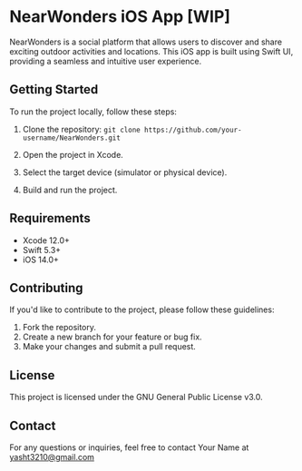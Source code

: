 # NearWonders iOS App [WIP]

NearWonders is a social platform that allows users to discover and share exciting outdoor activities and locations. This iOS app is built using Swift UI, providing a seamless and intuitive user experience.

<!--## Features-->
<!---->
<!--- **Feed:** Explore recent activities posted by other users in your vicinity.-->
<!--- **Map View:** Visualize activity locations on the map and discover new spots.-->
<!--- **User Profiles:** Create and customize your profile to share your interests and activities.-->
<!--- **Likes and Comments:** Engage with the community by liking and commenting on activity posts.-->
<!--- **Notifications:** Stay informed about new likes, comments, and activity updates.-->

<!-- ## Screenshots
Include screenshots or GIFs showcasing the app's interface and key features. -->

## Getting Started
To run the project locally, follow these steps:

1. Clone the repository:
```git clone https://github.com/your-username/NearWonders.git```


2. Open the project in Xcode.

3. Select the target device (simulator or physical device).

4. Build and run the project.

## Requirements
- Xcode 12.0+
- Swift 5.3+
- iOS 14.0+

<!-- ## Dependencies
List any third-party libraries or dependencies used in the project. -->

## Contributing
If you'd like to contribute to the project, please follow these guidelines:

1. Fork the repository.
2. Create a new branch for your feature or bug fix.
3. Make your changes and submit a pull request.

## License
This project is licensed under the GNU General Public License v3.0.

<!-- ## Acknowledgments
Mention any credits, inspirations, or acknowledgments. -->

## Contact
For any questions or inquiries, feel free to contact Your Name at yasht3210@gmail.com
